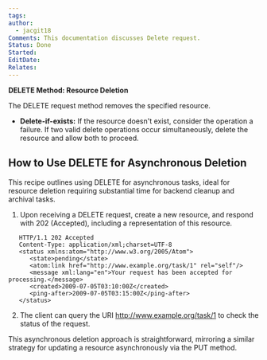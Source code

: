```yaml
---
tags: 
author:
  - jacgit18
Comments: This documentation discusses Delete request.
Status: Done
Started: 
EditDate: 
Relates:
---
```

**DELETE Method: Resource Deletion**

The DELETE request method removes the specified resource.

- **Delete-if-exists:** If the resource doesn't exist, consider the operation a failure. If two valid delete operations occur simultaneously, delete the resource and allow both to proceed.

## How to Use DELETE for Asynchronous Deletion

This recipe outlines using DELETE for asynchronous tasks, ideal for resource deletion requiring substantial time for backend cleanup and archival tasks.

1. Upon receiving a DELETE request, create a new resource, and respond with 202 (Accepted), including a representation of this resource.
  

```http
   HTTP/1.1 202 Accepted
   Content-Type: application/xml;charset=UTF-8
   <status xmlns:atom="http://www.w3.org/2005/Atom">
      <state>pending</state>
      <atom:link href="http://www.example.org/task/1" rel="self"/>
      <message xml:lang="en">Your request has been accepted for processing.</message>
      <created>2009-07-05T03:10:00Z</created>
      <ping-after>2009-07-05T03:15:00Z</ping-after>
   </status>
```
   

2. The client can query the URI http://www.example.org/task/1 to check the status of the request.

This asynchronous deletion approach is straightforward, mirroring a similar strategy for updating a resource asynchronously via the PUT method.